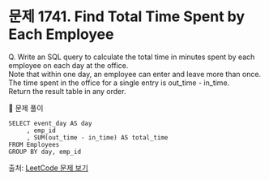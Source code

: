 # 문제 1741. Find Total Time Spent by Each Employee

Q. Write an SQL query to calculate the total time in minutes spent by each employee on each day at the office. <br>
Note that within one day, an employee can enter and leave more than once. <br>
The time spent in the office for a single entry is out_time - in_time. <br>
Return the result table in any order.

🔑 문제 풀이
```mysql
SELECT event_day AS day
     , emp_id
     , SUM(out_time - in_time) AS total_time
FROM Employees 
GROUP BY day, emp_id
```

출처: [LeetCode 문제 보기](https://leetcode.com/problems/find-total-time-spent-by-each-employee/description/)

